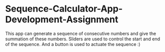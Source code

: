 # Sequence-Calculator-App-Development-Assignment
This app can generate a sequence of consecutive numbers and give the summation of these numbers. Sliders are used to control the start and end of the sequence. And a button is used to actuate the sequence :)
